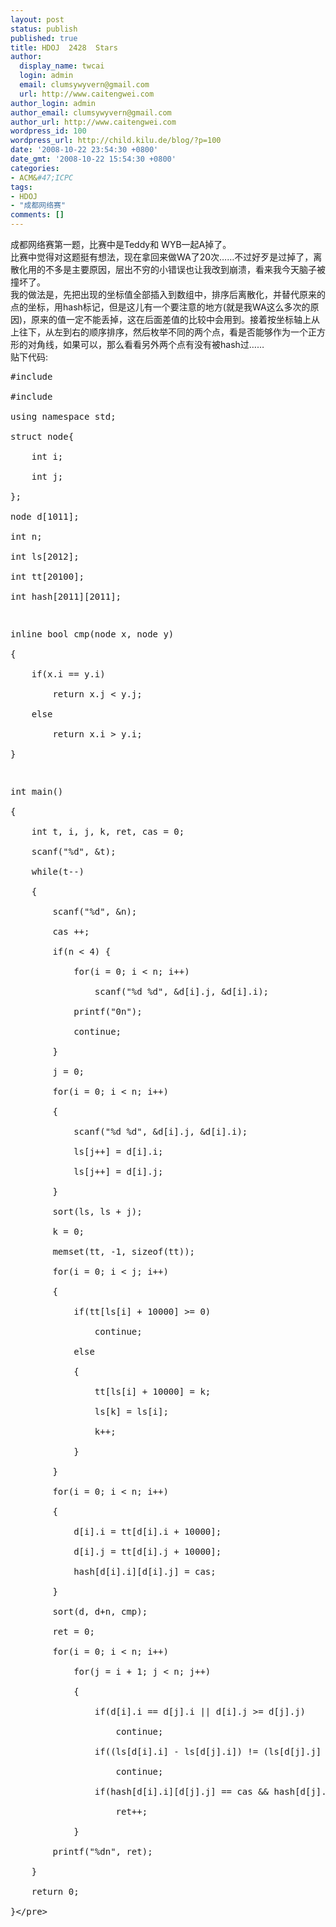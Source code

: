 ```yaml
---
layout: post
status: publish
published: true
title: HDOJ  2428  Stars
author:
  display_name: twcai
  login: admin
  email: clumsywyvern@gmail.com
  url: http://www.caitengwei.com
author_login: admin
author_email: clumsywyvern@gmail.com
author_url: http://www.caitengwei.com
wordpress_id: 100
wordpress_url: http://child.kilu.de/blog/?p=100
date: '2008-10-22 23:54:30 +0800'
date_gmt: '2008-10-22 15:54:30 +0800'
categories:
- ACM&#47;ICPC
tags:
- HDOJ
- "成都网络赛"
comments: []
---
```

<p>成都网络赛第一题，比赛中是Teddy和 WYB一起A掉了。<br />
比赛中觉得对这题挺有想法，现在拿回来做WA了20次&hellip;&hellip;不过好歹是过掉了，离散化用的不多是主要原因，层出不穷的小错误也让我改到崩溃，看来我今天脑子被撞坏了。<br />
我的做法是，先把出现的坐标值全部插入到数组中，排序后离散化，并替代原来的点的坐标，用hash标记，但是这儿有一个要注意的地方(就是我WA这么多次的原因)，原来的值一定不能丢掉，这在后面差值的比较中会用到。接着按坐标轴上从上往下，从左到右的顺序排序，然后枚举不同的两个点，看是否能够作为一个正方形的对角线，如果可以，那么看看另外两个点有没有被hash过&hellip;&hellip;<br />
贴下代码:</p>
<pre class="prettyprint">#include <iostream><br />
#include <algorithm><br />
using namespace std;<br />
struct node{<br />
	int i;<br />
	int j;<br />
};<br />
node d[1011];<br />
int n;<br />
int ls[2012];<br />
int tt[20100];<br />
int hash[2011][2011];</p>
<p>inline bool cmp(node x, node y)<br />
{<br />
	if(x.i == y.i)<br />
		return x.j < y.j;<br />
	else<br />
		return x.i > y.i;<br />
}</p>
<p>int main()<br />
{<br />
	int t, i, j, k, ret, cas = 0;<br />
	scanf("%d", &t);<br />
	while(t--)<br />
	{<br />
		scanf("%d", &n);<br />
		cas ++;<br />
		if(n < 4) {<br />
			for(i = 0; i < n; i++)<br />
				scanf("%d %d", &d[i].j, &d[i].i);<br />
			printf("0n");<br />
			continue;<br />
		}<br />
		j = 0;<br />
		for(i = 0; i < n; i++)<br />
		{<br />
			scanf("%d %d", &d[i].j, &d[i].i);<br />
			ls[j++] = d[i].i;<br />
			ls[j++] = d[i].j;<br />
		}<br />
		sort(ls, ls + j);<br />
		k = 0;<br />
		memset(tt, -1, sizeof(tt));<br />
		for(i = 0; i < j; i++)<br />
		{<br />
			if(tt[ls[i] + 10000] >= 0)<br />
				continue;<br />
			else<br />
			{<br />
				tt[ls[i] + 10000] = k;<br />
				ls[k] = ls[i];<br />
				k++;<br />
			}<br />
		}<br />
		for(i = 0; i < n; i++)<br />
		{<br />
			d[i].i = tt[d[i].i + 10000];<br />
			d[i].j = tt[d[i].j + 10000];<br />
			hash[d[i].i][d[i].j] = cas;<br />
		}<br />
		sort(d, d+n, cmp);<br />
		ret = 0;<br />
		for(i = 0; i < n; i++)<br />
			for(j = i + 1; j < n; j++)<br />
			{<br />
				if(d[i].i == d[j].i || d[i].j >= d[j].j)<br />
					continue;<br />
				if((ls[d[i].i] - ls[d[j].i]) != (ls[d[j].j] - ls[d[i].j]))<br />
					continue;<br />
				if(hash[d[i].i][d[j].j] == cas && hash[d[j].i][d[i].j] == cas)<br />
					ret++;<br />
			}<br />
		printf("%dn", ret);<br />
	}<br />
	return 0;<br />
}<&#47;pre></p>
